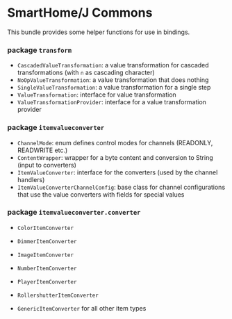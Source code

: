 # SmartHome/J Commons

This bundle provides some helper functions for use in bindings.

### package `transform`

- `CascadedValueTransformation`: a value transformation for cascaded transformations (with `∩` as cascading character)
- `NoOpValueTransformation`: a value transformation that does nothing
- `SingleValueTransformation`: a value transformation for a single step
- `ValueTransformation`: interface for value transformation
- `ValueTransformationProvider`: interface for a value transformation provider

### package `itemvalueconverter`

- `ChannelMode`: enum defines control modes for channels (READONLY, READWRITE etc.)
- `ContentWrapper`: wrapper for a byte content and conversion to String (input to converters)
- `ItemValueConverter`: interface for the converters (used by the channel handlers)
- `ItemValueConverterChannelConfig`: base class for channel configurations that use the value converters with fields for special values

### package `itemvalueconverter.converter`

- `ColorItemConverter`
- `DimmerItemConverter`
- `ImageItemConverter`
- `NumberItemConverter`
- `PlayerItemConverter`
- `RollershutterItemConverter`

- `GenericItemConverter` for all other item types
